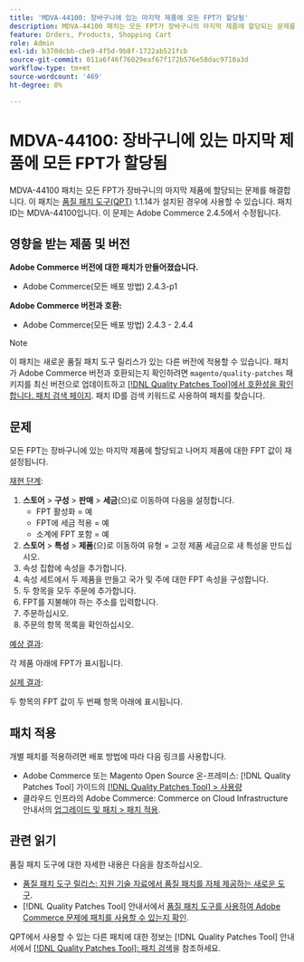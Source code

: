 ```yaml
---
title: 'MDVA-44100: 장바구니에 있는 마지막 제품에 모든 FPT가 할당됨'
description: MDVA-44100 패치는 모든 FPT가 장바구니의 마지막 제품에 할당되는 문제를 해결합니다. 이 패치는 [Quality Patches Tool (QPT)](https://experienceleague.adobe.com/en/docs/commerce-operations/tools/quality-patches-tool/quality-patches-tool-to-self-serve-quality-patches) 1.1.14가 설치된 경우 사용할 수 있습니다. 패치 ID는 MDVA-44100입니다. 이 문제는 Adobe Commerce 2.4.5에서 수정됩니다.
feature: Orders, Products, Shopping Cart
role: Admin
exl-id: b370dcbb-cbe9-4f5d-9b8f-1722ab521fcb
source-git-commit: 011a6f46f76029eaf67f172b576e58dac9710a3d
workflow-type: tm+mt
source-wordcount: '469'
ht-degree: 0%

---
```


# MDVA-44100: 장바구니에 있는 마지막 제품에 모든 FPT가 할당됨

MDVA-44100 패치는 모든 FPT가 장바구니의 마지막 제품에 할당되는 문제를 해결합니다. 이 패치는 [품질 패치 도구(QPT)](https://experienceleague.adobe.com/en/docs/commerce-operations/tools/quality-patches-tool/quality-patches-tool-to-self-serve-quality-patches) 1.1.14가 설치된 경우에 사용할 수 있습니다. 패치 ID는 MDVA-44100입니다. 이 문제는 Adobe Commerce 2.4.5에서 수정됩니다.

## 영향을 받는 제품 및 버전

**Adobe Commerce 버전에 대한 패치가 만들어졌습니다.**

* Adobe Commerce(모든 배포 방법) 2.4.3-p1

**Adobe Commerce 버전과 호환:**

* Adobe Commerce(모든 배포 방법) 2.4.3 - 2.4.4

>[!NOTE]
>
>이 패치는 새로운 품질 패치 도구 릴리스가 있는 다른 버전에 적용할 수 있습니다. 패치가 Adobe Commerce 버전과 호환되는지 확인하려면 `magento/quality-patches` 패키지를 최신 버전으로 업데이트하고 [[!DNL Quality Patches Tool]에서 호환성을 확인합니다. 패치 검색 페이지](https://experienceleague.adobe.com/en/docs/commerce-operations/tools/quality-patches-tool/quality-patches-tool-to-self-serve-quality-patches). 패치 ID를 검색 키워드로 사용하여 패치를 찾습니다.

## 문제

모든 FPT는 장바구니에 있는 마지막 제품에 할당되고 나머지 제품에 대한 FPT 값이 재설정됩니다.

<u>재현 단계</u>:

1. **스토어** > **구성** > **판매** > **세금**(으)로 이동하여 다음을 설정합니다.
   * FPT 활성화 = 예
   * FPT에 세금 적용 = 예
   * 소계에 FPT 포함 = 예
1. **스토어** > **특성** > **제품**(으)로 이동하여 유형 = 고정 제품 세금으로 새 특성을 만드십시오.
1. 속성 집합에 속성을 추가합니다.
1. 속성 세트에서 두 제품을 만들고 국가 및 주에 대한 FPT 속성을 구성합니다.
1. 두 항목을 모두 주문에 추가합니다.
1. FPT를 지불해야 하는 주소를 입력합니다.
1. 주문하십시오.
1. 주문의 항목 목록을 확인하십시오.

<u>예상 결과</u>:

각 제품 아래에 FPT가 표시됩니다.

<u>실제 결과</u>:

두 항목의 FPT 값이 두 번째 항목 아래에 표시됩니다.

## 패치 적용

개별 패치를 적용하려면 배포 방법에 따라 다음 링크를 사용합니다.

* Adobe Commerce 또는 Magento Open Source 온-프레미스: [!DNL Quality Patches Tool] 가이드의 [[!DNL Quality Patches Tool] > 사용량](/help/tools/quality-patches-tool/usage.md)
* 클라우드 인프라의 Adobe Commerce: Commerce on Cloud Infrastructure 안내서의 [업그레이드 및 패치 > 패치 적용](https://experienceleague.adobe.com/docs/commerce-cloud-service/user-guide/develop/upgrade/apply-patches.html).

## 관련 읽기

품질 패치 도구에 대한 자세한 내용은 다음을 참조하십시오.

* [품질 패치 도구 릴리스: 지원 기술 자료에서 품질 패치를 자체 제공하는 새로운 도구](https://experienceleague.adobe.com/en/docs/commerce-operations/tools/quality-patches-tool/quality-patches-tool-to-self-serve-quality-patches).
* [!DNL Quality Patches Tool] 안내서에서 [품질 패치 도구를 사용하여 Adobe Commerce 문제에 패치를 사용할 수 있는지 확인](/help/tools/quality-patches-tool/patches-available-in-qpt/check-patch-for-magento-issue-with-magento-quality-patches.md).

QPT에서 사용할 수 있는 다른 패치에 대한 정보는 [!DNL Quality Patches Tool] 안내서에서 [[!DNL Quality Patches Tool]: 패치 검색](https://experienceleague.adobe.com/tools/commerce-quality-patches/index.html)을 참조하세요.

